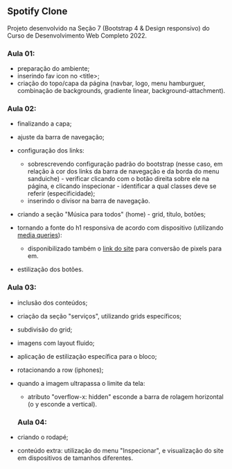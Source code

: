 ## Spotify Clone

Projeto desenvolvido na Seção 7 (Bootstrap 4 & Design responsivo) do Curso de Desenvolvimento Web Completo 2022.

### Aula 01:

- preparação do ambiente;
- inserindo fav icon no &lt;title&gt;;
- criação do topo/capa da página (navbar, logo, menu hamburguer, combinação de backgrounds, gradiente linear, background-attachment).

### Aula 02:

- finalizando a capa;
- ajuste da barra de navegação;
- configuração dos links:

  - sobrescrevendo configuração padrão do bootstrap (nesse caso, em relação à cor dos links da barra de navegação e da borda do menu sanduiche) - verificar clicando com o botão direita sobre ele na página, e clicando inspecionar - identificar a qual classes deve se referir (especificidade);
  - inserindo o divisor na barra de navegação.

- criando a seção "Música para todos" (home) - grid, título, botões;
- tornando a fonte do h1 responsiva de acordo com dispositivo (utilizando <a href="https://getbootstrap.com/docs/4.0/layout/overview/">media queries</a>):
  - disponibilizado também o <a href="https://www.w3schools.com/tags/ref_pxtoemconversion.asp" target="_blank">link do site</a> para conversão de pixels para em.
- estilização dos botões.

### Aula 03:

- inclusão dos conteúdos;
- criação da seção "serviços", utilizando grids específicos;
- subdivisão do grid;
- imagens com layout fluido;
- aplicação de estilização específica para o bloco;
- rotacionando a row (iphones);
- quando a imagem ultrapassa o limite da tela:
  - atributo "overflow-x: hidden" esconde a barra de rolagem horizontal (o y esconde a vertical).

  ### Aula 04:

- criando o rodapé;
- conteúdo extra: utilização do menu "Inspecionar", e visualização do site em dispositivos de tamanhos diferentes.
